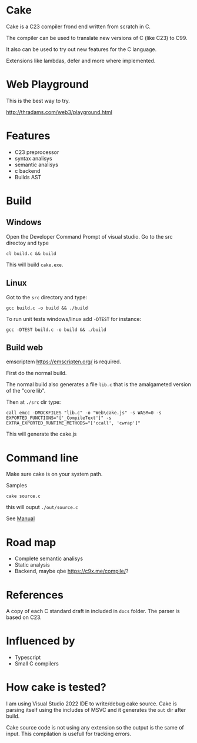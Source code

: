 # Cake

Cake is a C23 compiler frond end written from scratch in C.

The compiler can be used to translate new versions of C (like C23)
to C99.

It also can be used to try out new features for the C language. 

Extensions like lambdas,  defer and more where implemented.

# Web Playground

This is the best way to try.

http://thradams.com/web3/playground.html


# Features

* C23 preprocessor
* syntax analisys
* semantic analisys
* c backend
* Builds AST 

# Build

## Windows
Open the Developer Command Prompt of visual studio. Go to the src directoy and type

```
cl build.c && build
```

This will build `cake.exe`.



## Linux
Got to the `src` directory and type:

```
gcc build.c -o build && ./build
```

To run unit tests windows/linux add `-DTEST` for instance:

```
gcc -DTEST build.c -o build && ./build
```

## Build web
emscriptem https://emscripten.org/  is required. 

First do the normal build. 

The normal build also generates a file `lib.c` that is the amalgameted  version of the "core lib".

Then at `./src` dir type:

```
call emcc -DMOCKFILES "lib.c" -o "Web\cake.js" -s WASM=0 -s EXPORTED_FUNCTIONS="['_CompileText']" -s EXTRA_EXPORTED_RUNTIME_METHODS="['ccall', 'cwrap']"
```

This will generate the cake.js



# Command line

Make sure cake is on your system path.

Samples

```
cake source.c
```
this will ouput `./out/source.c`

See [Manual](manual.md)



# Road map

 * Complete semantic analisys
 * Static analysis
 * Backend, maybe qbe https://c9x.me/compile/?
 
 
 # References
 A copy of each C standard draft in included in `docs` folder. The parser is based on C23.
 
 # Influenced by
 * Typescript
 * Small C compilers
 
# How cake is tested?

I am using Visual Studio 2022 IDE to write/debug cake source. Cake is parsing itself using
the includes of MSVC and it generates the `out` dir after build.

Cake source code is not using any extension so the output is the same of input. 
This compilation is usefull for tracking errors.







 
 
  
 



